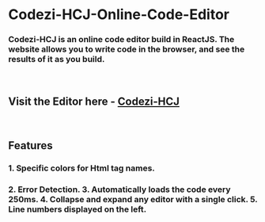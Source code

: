 # Codezi-HCJ-Online-Code-Editor

### Codezi-HCJ is an online code editor build in ReactJS. The website allows you to write code in the browser, and see the results of it as you build. 

<br>

## Visit the Editor here - [Codezi-HCJ](https://onlinecodeeditor.web.app/)

<br>

## Features 


<h3> 1. Specific colors for Html tag names. <h3>
 2. Error Detection.
 3. Automatically loads the code every 250ms.
 4. Collapse and expand any editor with a single click.
 5. Line numbers displayed on the left.




